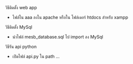 วิธีติดตั้ง web app
- ไฟล์ใน aaa  ลงใน apache หรือใน โฟล์เดอร์ htdocs สำหรับ xampp

วิธีติดตั้ง MySql
- นำไฟล์ mesb_database.sql ไป import ลง MySql

วิธีรัน api python
- เปิดไฟล์ api.py ใน path  ...
